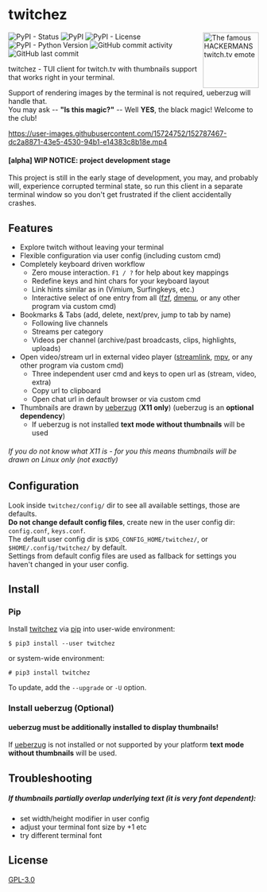 # twitchez

<img src="https://cdn.betterttv.net/emote/5b490e73cf46791f8491f6f4/3x"
align="right" title="HACKERMANS" alt="The famous HACKERMANS twitch.tv emote"
style="width: 112px; height: 112px">

![PyPI - Status](https://img.shields.io/pypi/status/twitchez?style=flat-square)
![PyPI](https://img.shields.io/pypi/v/twitchez?style=flat-square)
![PyPI - License](https://img.shields.io/pypi/l/twitchez?style=flat-square)
![PyPI - Python Version](https://img.shields.io/pypi/pyversions/twitchez?style=flat-square)
![GitHub commit activity](https://img.shields.io/github/commit-activity/m/WANDEX/twitchez?style=flat-square)
![GitHub last commit](https://img.shields.io/github/last-commit/WANDEX/twitchez?style=flat-square)

twitchez - TUI client for twitch.tv with thumbnails support that works right in your terminal.

Support of rendering images by the terminal is not required, ueberzug will handle that.\
You may ask -- **"Is this magic?"** -- Well **YES**, the black magic! Welcome to the club!

https://user-images.githubusercontent.com/15724752/152787467-dc2a8871-43e5-4530-94b1-e14383c8b18e.mp4

#### [alpha] WIP NOTICE: project development stage
This project is still in the early stage of development,
you may, and probably will, experience corrupted terminal state,
so run this client in a separate terminal window
so you don't get frustrated if the client accidentally crashes.

## Features
* Explore twitch without leaving your terminal
* Flexible configuration via user config (including custom cmd)
* Completely keyboard driven workflow
    * Zero mouse interaction. `F1 / ?` for help about key mappings
    * Redefine keys and hint chars for your keyboard layout
    * Link hints similar as in (Vimium, Surfingkeys, etc.)
    * Interactive select of one entry from all
([fzf](https://github.com/junegunn/fzf),
[dmenu](https://tools.suckless.org/dmenu/),
or any other program via custom cmd)
* Bookmarks & Tabs (add, delete, next/prev, jump to tab by name)
    * Following live channels
    * Streams per category
    * Videos per channel (archive/past broadcasts, clips, highlights, uploads)
* Open video/stream url in external video player
([streamlink](https://github.com/streamlink/streamlink),
[mpv](https://github.com/mpv-player/mpv),
or any other program via custom cmd)
    * Three independent user cmd and keys to open url as (stream, video, extra)
    * Copy url to clipboard
    * Open chat url in default browser or via custom cmd
* Thumbnails are drawn by [ueberzug](https://github.com/seebye/ueberzug) (**X11 only**)
(ueberzug is an **optional dependency**)
    * If ueberzug is not installed **text mode without thumbnails** will be used

###### *If you do not know what X11 is - for you this means thumbnails will be drawn on Linux only (not exactly)*

## Configuration
Look inside `twitchez/config/` dir to see all available settings, those are defaults.\
**Do not change default config files**, create new in the user config dir: `config.conf`, `keys.conf`.\
The default user config dir is `$XDG_CONFIG_HOME/twitchez/`, or `$HOME/.config/twitchez/` by default.\
Settings from default config files are used as fallback for settings you haven't changed in your user config.

## Install
### Pip
Install [twitchez](https://pypi.org/project/twitchez/) via [pip](https://pip.pypa.io/en/stable/)
into user-wide environment:
```
$ pip3 install --user twitchez
```
or system-wide environment:
```
# pip3 install twitchez
```
To update, add the `--upgrade` or `-U` option.

### Install ueberzug (Optional)
#### ueberzug must be additionally installed to display thumbnails!
If [ueberzug](https://github.com/seebye/ueberzug#installation)
is not installed or not supported by your platform  **text mode without thumbnails** will be used.

## Troubleshooting
##### If thumbnails partially overlap underlying text (it is very font dependent):
* set width/height modifier in user config
* adjust your terminal font size by +1 etc
* try different terminal font

## License
[GPL-3.0](https://choosealicense.com/licenses/gpl-3.0/)
